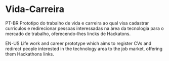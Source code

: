 # Vida-Carreira

PT-BR
Prototipo do trabalho de vida e carreira ao qual visa cadastrar curriculos e redirecionar pessoas interessadas na área da tecnologia para o mercado de trabalho, oferecendo-lhes lincks de Hackatons.


EN-US
Life work and career prototype which aims to register CVs and redirect people interested in the technology area to the job market, offering them Hackathons links.
